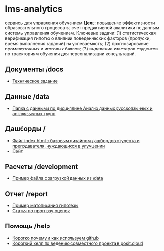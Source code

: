 # lms-analytics
сервисы для управления обучением
**Цель**: повышение эффективности образовательного процесса за счет предиктивной аналитики по данным системы управления обучением.  Ключевые задачи: (1) статистическая верификация гипотез о влиянии поведенческих факторов (пропуски, время выполнения заданий) на успеваемость; (2) прогнозирование промежуточных и итоговых баллов; (3) выделение кластеров студентов по траекториям обучения для персонализации консультаций. 


## Документы  /docs
- [Техническое задание](docs/Тех%20задание.txt)

## Данные  /data
- [Папка с данными по дисциплине Анализ данных русскоязычных и англоязычных групп](data/)

## Дашборды /
- [Файл index.html с базовым дизайном дашбордов студента и преподавателя, нуждающихся в улучшении](https://github.com/avladova/lms-analytics/tree/feature/dashboard/index.html)
- [Сайт](https://avladova.github.io/lms-analytics/)

## Расчеты /development
- [Пример файла с загрузкой данных из /data](development/baseline.R)
  
## Отчет  /report
- [Пример матописания гипотезы](report/Пример%20матописания%20гипотезы.pdf)
- [Статья по прогнозу оценок](report/Статья%20прогноз%20академ%20риска.pdf)
  
## Помощь /help
- [Коротко почему и как используем github](help/githelp.txt)
- [Короткий хелп по ведению совместного проекта в posit.cloud](https://docs.posit.co/cloud/guide/projects/)
